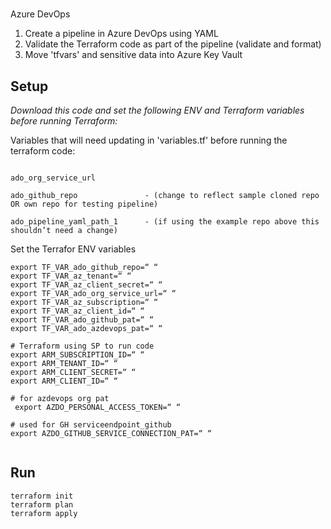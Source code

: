 #
Azure DevOps


1. Create a pipeline in Azure DevOps using YAML
2. Validate the Terraform code as part of the pipeline (validate and format)
3. Move 'tfvars' and sensitive data into Azure Key Vault


## Setup

*Download this code and set the following ENV and Terraform variables before running Terraform:*




Variables that will need updating in 'variables.tf' before running the terraform code:

```

ado_org_service_url

ado_github_repo               - (change to reflect sample cloned repo OR own repo for testing pipeline)

ado_pipeline_yaml_path_1      - (if using the example repo above this shouldn’t need a change)
```



Set the Terrafor ENV variables 
```
export TF_VAR_ado_github_repo=“ “
export TF_VAR_az_tenant=“ “
export TF_VAR_az_client_secret=“ “
export TF_VAR_ado_org_service_url=“ “
export TF_VAR_az_subscription=“ “
export TF_VAR_az_client_id=“ “
export TF_VAR_ado_github_pat=“ “         
export TF_VAR_ado_azdevops_pat=“ “         

# Terraform using SP to run code
export ARM_SUBSCRIPTION_ID=“ “
export ARM_TENANT_ID=“ “ 
export ARM_CLIENT_SECRET=“ “ 
export ARM_CLIENT_ID=“ “

# for azdevops org pat
 export AZDO_PERSONAL_ACCESS_TOKEN=“ “

# used for GH serviceendpoint_github
export AZDO_GITHUB_SERVICE_CONNECTION_PAT=“ “
  
```




## Run

```
terraform init
terraform plan 
terraform apply
```





